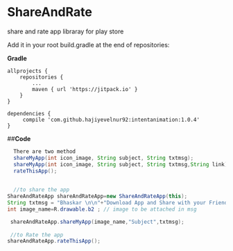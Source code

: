 # ShareAndRate
share and rate app libraray for play store

Add it in your root build.gradle at the end of repositories:

**Gradle**

    allprojects {
		repositories {
			...
			maven { url 'https://jitpack.io' }
		}
	}

    dependencies {
         compile 'com.github.hajiyevelnur92:intentanimation:1.0.4'
    }
  
 
  
  ##**Code**
   
```java
  There are two method
  shareMyApp(int icon_image, String subject, String txtmsg);
  shareMyApp(int icon_image, String subject, String txtmsg,String link);
  rateThisApp();
  

  //to share the app
ShareAndRateApp shareAndRateApp=new ShareAndRateApp(this);
String txtmsg = "Bhaskar \n\n"+"Download App and Share with your Friends and enjoy\n";
int image_name=R.drawable.b2 ; // image to be attached in msg

 shareAndRateApp.shareMyApp(image_name,"Subject",txtmsg);
 
 //to Rate the app
shareAndRateApp.rateThisApp();
